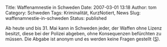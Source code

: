 Title: Waffenamnestie in Schweden
Date: 2007-03-01 13:18
Author: tom
Category: Schweden
Tags: Kriminalität, KurzNotiert, News
Slug: waffenamnestie-in-schweden
Status: published

Ab heute und bis 31. Mai kann in Schweden jeder, der Waffen ohne Lizenz
besitzt, diese bei der Polizei abgeben, ohne Konsequenzen befürchten zu
müssen. Die Abgabe ist anonym und es werden keine Fragen gestellt
([S](http://www.sr.se/cgi-bin/vastmanland/nyheter/artikel.asp?Artikel=1229881)).

